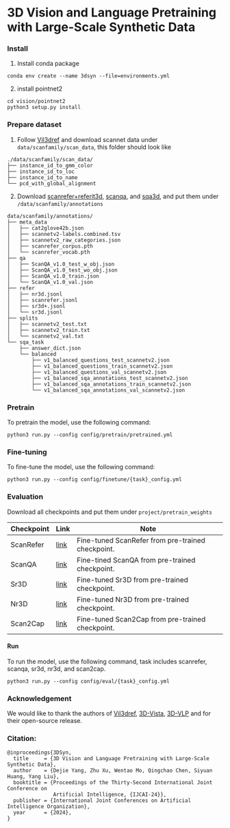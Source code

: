 # 3D Vision and Language Pretraining with Large-Scale Synthetic Data

### Install
1. Install conda package
```
conda env create --name 3dsyn --file=environments.yml
```

2. install pointnet2
```
cd vision/pointnet2
python3 setup.py install
```
### Prepare dataset
1. Follow [Vil3dref](https://github.com/cshizhe/vil3dref) and download scannet data under `data/scanfamily/scan_data`, this folder should look like
```
./data/scanfamily/scan_data/
├── instance_id_to_gmm_color
├── instance_id_to_loc
├── instance_id_to_name
└── pcd_with_global_alignment
```
2. Download [scanrefer+referit3d](https://github.com/cshizhe/vil3dref), [scanqa](https://github.com/ATR-DBI/ScanQA), and [sqa3d](https://github.com/SilongYong/SQA3D), and put them under `/data/scanfamily/annotations`

```
data/scanfamily/annotations/
├── meta_data
│   ├── cat2glove42b.json
│   ├── scannetv2-labels.combined.tsv
│   ├── scannetv2_raw_categories.json
│   ├── scanrefer_corpus.pth
│   └── scanrefer_vocab.pth
├── qa
│   ├── ScanQA_v1.0_test_w_obj.json
│   ├── ScanQA_v1.0_test_wo_obj.json
│   ├── ScanQA_v1.0_train.json
│   └── ScanQA_v1.0_val.json
├── refer
│   ├── nr3d.jsonl
│   ├── scanrefer.jsonl
│   ├── sr3d+.jsonl
│   └── sr3d.jsonl
├── splits
│   ├── scannetv2_test.txt
│   ├── scannetv2_train.txt
│   └── scannetv2_val.txt
└── sqa_task
    ├── answer_dict.json
    └── balanced
        ├── v1_balanced_questions_test_scannetv2.json
        ├── v1_balanced_questions_train_scannetv2.json
        ├── v1_balanced_questions_val_scannetv2.json
        ├── v1_balanced_sqa_annotations_test_scannetv2.json
        ├── v1_balanced_sqa_annotations_train_scannetv2.json
        └── v1_balanced_sqa_annotations_val_scannetv2.json
```

### Pretrain

To pretrain the model, use the following command:
```
python3 run.py --config config/pretrain/pretrained.yml
```

### Fine-tuning
To fine-tune the model, use the following command:
```
python3 run.py --config config/finetune/{task}_config.yml
```

### Evaluation
Download all checkpoints and put them under `project/pretrain_weights`

| Checkpoint           | Link                                                         | Note                                              |
| :------------------- | ------------------------------------------------------------ | ------------------------------------------------- |
| ScanRefer            | [link](https://pan.baidu.com/s/1DGvoN_Y_maX8hSwY3KPP4g?pwd=qkrc) | Fine-tuned ScanRefer from pre-trained checkpoint. |
| ScanQA               | [link](https://pan.baidu.com/s/1DGvoN_Y_maX8hSwY3KPP4g?pwd=qkrc) | Fine-tined ScanQA from pre-trained checkpoint.    |
| Sr3D                 | [link](https://pan.baidu.com/s/1DGvoN_Y_maX8hSwY3KPP4g?pwd=qkrc) | Fine-tuned Sr3D from pre-trained checkpoint.      |
| Nr3D                 | [link](https://pan.baidu.com/s/1DGvoN_Y_maX8hSwY3KPP4g?pwd=qkrc) | Fine-tuned Nr3D from pre-trained checkpoint.      |
| Scan2Cap             | [link](https://pan.baidu.com/s/1DGvoN_Y_maX8hSwY3KPP4g?pwd=qkrc) | Fine-tuned Scan2Cap from pre-trained checkpoint.  |

#### Run 
To run the model, use the following command, task includes scanrefer, scanqa, sr3d, nr3d, and scan2cap.
```
python3 run.py --config config/eval/{task}_config.yml
```

### Acknowledgement
We would like to thank the authors of [Vil3dref](https://github.com/cshizhe/vil3dref), [3D-Vista](https://github.com/3d-vista/3D-VisTA), [3D-VLP](https://github.com/leolyj/3D-VLP/tree/main) and for their open-source release.



### Citation:

```
@inproceedings{3DSyn,
  title     = {3D Vision and Language Pretraining with Large-Scale Synthetic Data},
  author    = {Dejie Yang, Zhu Xu, Wentao Mo, Qingchao Chen, Siyuan Huang, Yang Liu},
  booktitle = {Proceedings of the Thirty-Second International Joint Conference on
               Artificial Intelligence, {IJCAI-24}},
  publisher = {International Joint Conferences on Artificial Intelligence Organization},
  year      = {2024},
}

```
